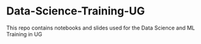 # Data-Science-Training-UG
This repo contains notebooks and slides used for the Data Science and ML Training in UG
